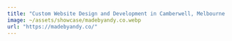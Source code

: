 ```yaml
---
title: "Custom Website Design and Development in Camberwell, Melbourne | Made by Andy"
image: ~/assets/showcase/madebyandy.co.webp
url: "https://madebyandy.co/"
---
```

